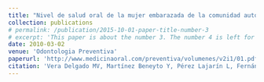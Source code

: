 ```yaml
---
title: "Nivel de salud oral de la mujer embarazada de la comunidad autónoma de la Región de Murcia"
collection: publications
# permalink: /publication/2015-10-01-paper-title-number-3
# excerpt: 'This paper is about the number 3. The number 4 is left for future work.'
date: 2010-03-02
venue: 'Odontologia Preventiva'
paperurl: 'http://www.medicinaoral.com/preventiva/volumenes/v2i1/01.pdf'
citation: 'Vera Delgado MV, Martínez Beneyto Y, Pérez Lajarín L, Fernández Guillart A, Maurandi López A. Nivel de salud bucal de la mujer embarazada de la comunidad autónoma de la región de Murcia. Odontología Preventiva. 2010;2(1):1-7. '
---
```


